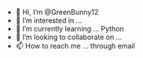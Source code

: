 - 👋 Hi, I’m @GreenBunny12
- 👀 I’m interested in ... 
- 🌱 I’m currently learning ... Python
- 💞️ I’m looking to collaborate on ...
- 📫 How to reach me ... through email

<!---
GreenBunny12/GreenBunny12 is a ✨ special ✨ repository because its `README.md` (this file) appears on your GitHub profile.
You can click the Preview link to take a look at your changes.
--->
